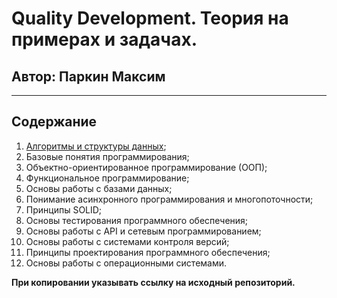 # Quality Development. Теория на примерах и задачах.
## Автор: Паркин Максим
---
## Содержание
1. [Алгоритмы и структуры данных](https://github.com/PerrkMP/Quality-Development-RUS/blob/main/%D0%93%D0%BB%D0%B0%D0%B2%D0%B0%201%20-%20%D0%90%D0%BB%D0%B3%D0%BE%D1%80%D0%B8%D1%82%D0%BC%D1%8B%20%D0%B8%20%D1%81%D1%82%D1%80%D1%83%D0%BA%D1%82%D1%83%D1%80%D1%8B%20%D0%B4%D0%B0%D0%BD%D0%BD%D1%8B%D1%85.md);
2. Базовые понятия программирования;
3. Объектно-ориентированное программирование (ООП);
4. Функциональное программирование;
5. Основы работы с базами данных;
6. Понимание асинхронного программирования и многопоточности;
7. Принципы SOLID;
8. Основы тестирования программного обеспечения;
9. Основы работы с API и сетевым программированием;
10. Основы работы с системами контроля версий;
11. Принципы проектирования программного обеспечения;
12. Основы работы с операционными системами.

**При копировании указывать ссылку на исходный репозиторий.**

